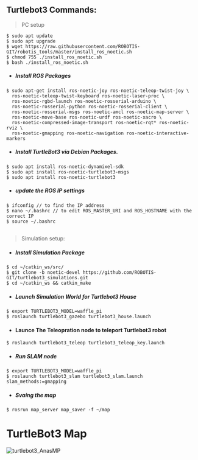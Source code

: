 
## Turtlebot3 Commands: 
>PC setup 
````
$ sudo apt update
$ sudo apt upgrade
$ wget https://raw.githubusercontent.com/ROBOTIS-GIT/robotis_tools/master/install_ros_noetic.sh
$ chmod 755 ./install_ros_noetic.sh 
$ bash ./install_ros_noetic.sh
````
- ##### Install  ROS Packages
````
$ sudo apt-get install ros-noetic-joy ros-noetic-teleop-twist-joy \
  ros-noetic-teleop-twist-keyboard ros-noetic-laser-proc \
  ros-noetic-rgbd-launch ros-noetic-rosserial-arduino \
  ros-noetic-rosserial-python ros-noetic-rosserial-client \
  ros-noetic-rosserial-msgs ros-noetic-amcl ros-noetic-map-server \
  ros-noetic-move-base ros-noetic-urdf ros-noetic-xacro \
  ros-noetic-compressed-image-transport ros-noetic-rqt* ros-noetic-rviz \
  ros-noetic-gmapping ros-noetic-navigation ros-noetic-interactive-markers
````
- ##### Install TurtleBot3 via Debian Packages.
````
$ sudo apt install ros-noetic-dynamixel-sdk
$ sudo apt install ros-noetic-turtlebot3-msgs
$ sudo apt install ros-noetic-turtlebot3
````
- ##### update the ROS IP settings
 ```` 
 $ ifconfig // to find the IP address
 $ nano ~/.bashrc // to edit ROS_MASTER_URI and ROS_HOSTNAME with the correct IP
 $ source ~/.bashrc
````
##
>Simulation setup:
-  ##### Install Simulation Package
 ````
$ cd ~/catkin_ws/src/
$ git clone -b noetic-devel https://github.com/ROBOTIS-GIT/turtlebot3_simulations.git
$ cd ~/catkin_ws && catkin_make
````
- ##### Launch Simulation World for Turtlebot3 House
 ````
$ export TURTLEBOT3_MODEL=waffle_pi
$ roslaunch turtlebot3_gazebo turtlebot3_house.launch
 ````
 - #### Launce The Teleopration node to teleport Turtlebot3 robot 
 ````
 $ roslaunch turtlebot3_teleop turtlebot3_teleop_key.launch
 ````
 - ##### Run SLAM node
 ````
$ export TURTLEBOT3_MODEL=waffle_pi
$ roslaunch turtlebot3_slam turtlebot3_slam.launch slam_methods:=gmapping

 ````
 - ##### Svaing the map 
 ````
 $ rosrun map_server map_saver -f ~/map
 ````
# TurtleBot3 Map
![turtlebot3_AnasMP](https://user-images.githubusercontent.com/49666154/124042099-d56db200-da10-11eb-8417-2855f05249a5.png)

